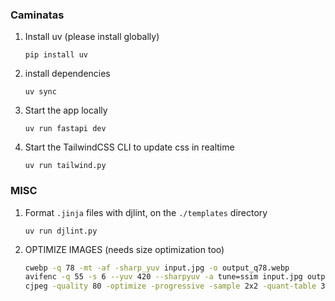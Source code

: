 ### Caminatas

1. Install uv (please install globally)
   ```
   pip install uv
   ```

2. install dependencies
   ```
   uv sync
   ```

3. Start the app locally
   ```
   uv run fastapi dev
   ```

4. Start the TailwindCSS CLI to update css in realtime
   ```
   uv run tailwind.py
   ```

### MISC

1. Format `.jinja` files with djlint, on the `./templates` directory
   ```
   uv run djlint.py
   ```

2. OPTIMIZE IMAGES (needs size optimization too)
   ```sh
   cwebp -q 78 -mt -af -sharp_yuv input.jpg -o output_q78.webp
   avifenc -q 55 -s 6 --yuv 420 --sharpyuv -a tune=ssim input.jpg output_q55.avif
   cjpeg -quality 80 -optimize -progressive -sample 2x2 -quant-table 3 -outfile output_q80.jpg input.jpg
   ```

